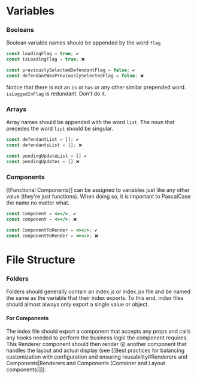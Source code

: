 # Variables
### Booleans
Boolean variable names should be appended by the word `flag`
```js
const loadingFlag = true; ✔️
const isLoadingFlag = true; ❌

const previouslySelectedDefendantFlag = false; ✔️
const defendantWasPreviouslySelectedFlag = false; ❌
```

Notice that there is not an `is` or `has` or any other similar prepended word. `isLoggedInFlag` is redundant. Don't do it.

### Arrays
Array names should be appended with the word `list`. The noun that precedes the word `list` should be singular.

```js
const defendantList = []; ✔️
const defendantsList = []; ❌

const pendingUpdateList = [] ✔️
const pendingUpdates = [] ❌
```

### Components
[[Functional Components]] can be assigned to variables just like any other value (they're just functions). When doing so, it is important to PascalCase the name no matter what.

```jsx
const Component = <></>; ✔️
const component = <></>; ❌

const ComponentToRender = <></>; ✔️
const componentToRender = <></>; ❌
```

# File Structure
### Folders
Folders should generally contain an index.js or index.jsx file and be named the same as the variable that their index exports. To this end, index files should almost always only export a single value or object. 

#### For Components 
The index file should export a component that accepts any props and calls any hooks needed to perform the business logic the component requires. This Renderer component should then render 😲 another component that handles the layout and actual display (see [[Best practices for balancing customization with configuration and ensuring reusability#Renderers and Components|Renderers and Components (Container and Layout components)]]).  